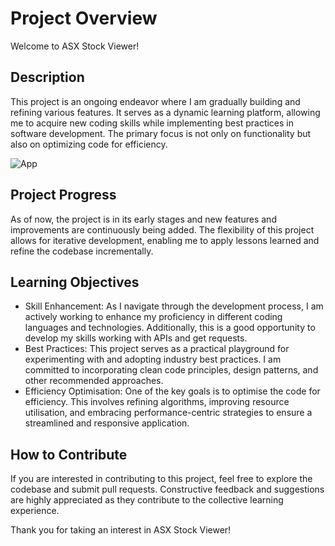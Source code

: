 # Project Overview

Welcome to ASX Stock Viewer!

## Description
This project is an ongoing endeavor where I am gradually building and refining various features. It serves as a dynamic learning platform, allowing me to acquire new coding skills while implementing best practices in software development. The primary focus is not only on functionality but also on optimizing code for efficiency.

![App](https://github.com/user-attachments/assets/4b740a12-6d81-4795-ac04-ca03c4bc1ff2)


## Project Progress
As of now, the project is in its early stages and new features and improvements are continuously being added. The flexibility of this project allows for iterative development, enabling me to apply lessons learned and refine the codebase incrementally.

## Learning Objectives
- Skill Enhancement: As I navigate through the development process, I am actively working to enhance my proficiency in different coding languages and technologies. Additionally, this is a good opportunity to develop my skills working with APIs and get requests.
- Best Practices: This project serves as a practical playground for experimenting with and adopting industry best practices. I am committed to incorporating clean code principles, design patterns, and other recommended approaches.
- Efficiency Optimisation: One of the key goals is to optimise the code for efficiency. This involves refining algorithms, improving resource utilisation, and embracing performance-centric strategies to ensure a streamlined and responsive application.

## How to Contribute
If you are interested in contributing to this project, feel free to explore the codebase and submit pull requests. Constructive feedback and suggestions are highly appreciated as they contribute to the collective learning experience.

Thank you for taking an interest in ASX Stock Viewer!
